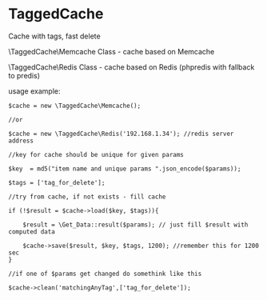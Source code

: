 TaggedCache
==============
Cache with tags, fast delete

\TaggedCache\Memcache Class - cache based on Memcache

\TaggedCache\Redis Class - cache based on Redis (phpredis with fallback to predis)

usage example: 

    $cache = new \TaggedCache\Memcache();

    //or

    $cache = new \TaggedCache\Redis('192.168.1.34'); //redis server address
    
    //key for cache should be unique for given params
    
    $key  = md5("item name and unique params ".json_encode($params));
    
    $tags = ['tag_for_delete'];
    
    //try from cache, if not exists - fill cache
    
    if (!$result = $cache->load($key, $tags)){
    
        $result = \Get_Data::result($params); // just fill $result with computed data
    
        $cache->save($result, $key, $tags, 1200); //remember this for 1200 sec
    }
    
    //if one of $params get changed do somethink like this
    
    $cache->clean('matchingAnyTag',['tag_for_delete']);
